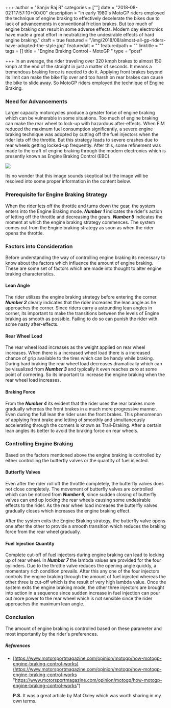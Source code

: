+++
author = "Sanjiv Raj R"
categories = [""]
date = "2018-08-02T17:57:10+00:00"
description = "In early 1980's MotoGP riders employed the technique of engine braking to effectively decelerate the bikes due to lack of advancements in conventional friction brakes. But too much of engine braking can result in some adverse effects. Modern day electronics have made a great effort in neutralizing the undesirable effects of hard engine braking."
draft = true
featured = "/img/2018/08/almost-all-gp-riders-have-adopted-the-style.jpg"
featuredalt = ""
featuredpath = ""
linktitle = ""
tags = []
title = "Engine Braking Control - MotoGP "
type = "post"

+++
In an average, the rider traveling over 320 kmph brakes to almost 150 kmph at the end of the straight in just a matter of seconds. It means a tremendous braking force is needed to do it. Applying front brakes beyond its limit can make the bike flip over and too harsh on rear brakes can cause the bike to slide away. So MotoGP riders employed the technique of Engine Braking.

### Need for Advancements

Larger capacity motorcycles produce a greater force of engine braking which can be vulnerable in some situations. Too much of engine braking can make the rear wheel to lock-up with hazardous after-effects. When FIM reduced the maximum fuel consumption significantly, a severe engine braking technique was adopted by cutting off the fuel injectors when the rider lets off the throttle. But this strategy leads to severe crashes due to rear wheels getting locked-up frequently. After this, some refinement was made to the craft of engine braking through the modern electronics which is presently known as Engine Braking Control (EBC).

![](/img/2018/08/motor_sport_blog_3_january_2017_ebc_graph.png)

Its no wonder that this image sounds skeptical but the image will be resolved into some proper information in the content below.

### Prerequisite for Engine Braking Strategy

When the rider lets off the throttle and turns down the gear, the system enters into the Engine Braking mode. **_Number 1_** indicates the rider's action of letting off the throttle and decreasing the gears. **_Number 5_** indicates the moment at which the engine braking strategy commences. The system comes out from the Engine braking strategy as soon as when the rider opens the throttle.

### Factors into Consideration

Before understanding the way of controlling engine braking its necessary to know about the factors which influence the amount of engine braking. These are some set of factors which are made into thought to alter engine braking characteristics.

#### Lean Angle

The rider utilizes the engine braking strategy before entering the corner. **_Number 2_** clearly indicates that the rider increases the lean angle as he approaches the corner. Since riders carry a astounding lean angles in corner, its important to make the transitions between the levels of Engine braking as smooth as possible. Failing to do so can punish the rider with some nasty after-effects.

#### Rear Wheel Load

The rear wheel load increases as the weight applied on rear wheel increases. When there is a increased wheel load there is a increased chance of grip available to the tires which can be handy while braking. During hard braking the rear wheel load decreases dramatically which can be visualized from **_Number 3_** and typically it even reaches zero at some point of cornering. So its important to increase the engine braking when the rear wheel load increases.

#### Braking Force

From the **_Number 4_** its evident that the rider uses the rear brakes more gradually whereas the front brakes in a much more progressive manner. Even during the full lean the rider uses the front brakes. This phenomenon of applying front brake and letting of smoothly and simultaneously accelerating through the corners is known as Trail-Braking. After a certain lean angles its better to avoid the braking force on rear wheels.

### Controlling Engine Braking

Based on the factors mentioned above the engine braking is controlled by either controlling the butterfly valves or the quantity of fuel injected.

#### Butterfly Valves

Even after the rider roll off the throttle completely, the butterfly valves does not close completely. The movement of butterfly valves are controlled which can be noticed from **_Number 6,_** since sudden closing of butterfly valves can end up locking the rear wheels causing some undesirable effects to the rider. As the rear wheel load increases the butterfly valves gradually closes which increases the engine braking effect. 

After the system exits the Engine Braking strategy, the butterfly valve opens one after the other to provide a smooth transition which reduces the braking force from the rear wheel gradually.

#### Fuel Injection Quantity

Complete cut-off of fuel injectors during engine braking can lead to locking up of rear wheel. In **_Number 7_**  the lambda values are provided for the four cylinders. Due to the throttle valve reduces the opening angle quickly, a momentary rich condition prevails. After this any one of the four injectors controls the engine braking through the amount of fuel injected whereas the other three is cut-off which is the result of very high lambda value. Once the system exits the engine braking mode, the other three injectors are brought into action in a sequence since sudden increase in fuel injection can pour out more power to the rear wheel which is not sensible since the rider approaches the maximum lean angle. 

### Conclusion

The amount of engine braking is controlled based on these parameter and most importantly by the rider's preferences.

##### References

* [https://www.motorsportmagazine.com/opinion/motogp/how-motogp-engine-braking-control-works](https://www.motorsportmagazine.com/opinion/motogp/how-motogp-engine-braking-control-works "https://www.motorsportmagazine.com/opinion/motogp/how-motogp-engine-braking-control-works") 

  **P.S.** It was a great article by Mat Oxley which was worth sharing in my own terms.